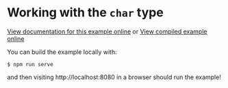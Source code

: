 # Working with the `char` type

[View documentation for this example online][dox] or [View compiled example
online][compiled]

[compiled]: https://wasm-bindgen.github.io/wasm-bindgen/exbuild/char/
[dox]: https://wasm-bindgen.github.io/wasm-bindgen/examples/char.html

You can build the example locally with:

```
$ npm run serve
```

and then visiting http://localhost:8080 in a browser should run the example!
